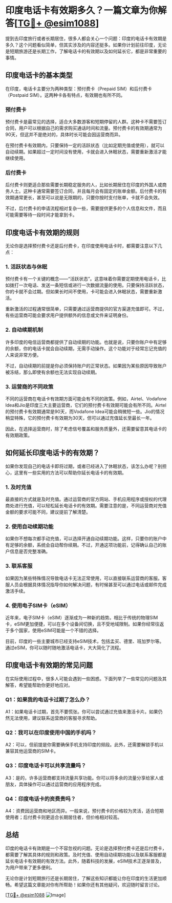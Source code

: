 # 印度电话卡有效期多久？一篇文章为你解答[[TG💪+ @esim1088](https://t.me/s/esim1088)]

提到去印度旅行或者长期居住，很多人都会关心一个问题：印度的电话卡有效期是多久？这个问题看似简单，但其实涉及的内容还挺多。如果你计划前往印度，无论是短期旅游还是长期工作，了解电话卡的有效期以及如何延长它，都是非常重要的事情。

## 印度电话卡的基本类型

在印度，电话卡主要分为两种类型：预付费卡（Prepaid SIM）和后付费卡（Postpaid SIM）。这两种卡各有特点，有效期也有所不同。

### 预付费卡

预付费卡是最常见的选择，适合大多数游客和短期停留的人群。这种卡不需要签订合同，用户可以根据自己的需求购买通话时间和流量。预付费卡的有效期通常为90天，但这并不是绝对的，具体时长可能会因运营商而异。

在预付费卡有效期内，只要保持一定的活跃状态（比如定期充值或使用），就可以自动续期。如果超过一定时间没有使用，卡就会进入休眠状态，需要重新激活才能继续使用。

### 后付费卡

后付费卡则更适合那些需要长期稳定服务的人，比如长期居住在印度的外国人或商务人士。这种卡通常需要签订合同，并且每月会有固定的账单金额。后付费卡的有效期通常更长，甚至可以说是无限期的，只要你按时支付账单，卡就不会失效。

不过，后付费卡的申请流程相对复杂一些，需要提供更多的个人信息和文件，而且可能需要等待一段时间才能拿到卡。

## 印度电话卡有效期的规则

无论你是选择预付费卡还是后付费卡，在印度使用电话卡时，都需要注意以下几点：

### 1. **活跃状态与休眠**

预付费卡有一个关键的概念——“活跃状态”。这意味着你需要定期使用电话卡，比如拨打一次电话、发送一条短信或进行一次数据流量的使用。只要保持活跃状态，你的卡就不会过期。但如果长时间不使用，卡可能会进入休眠状态，需要重新激活。

重新激活的过程通常很简单，只需要通过运营商提供的官方渠道充值即可。不过，有些运营商可能会要求用户提供额外的信息或文件来证明身份。

### 2. **自动续期机制**

许多印度的电信运营商都提供了自动续期的功能。也就是说，只要你账户中有足够的余额，你的电话卡就会自动续期，无需手动操作。这个功能对于经常忘记充值的人来说非常方便。

不过，自动续期的前提是你必须保持账户的正常状态。如果因为某些原因导致账户被冻结，那么即使有余额也无法实现自动续期。

### 3. **运营商的不同政策**

不同的运营商在电话卡有效期方面可能会有不同的政策。例如，Airtel、Vodafone Idea和Jio是印度三大主要运营商，它们的预付费卡有效期可能会有所不同。Airtel的预付费卡有效期通常是90天，而Vodafone Idea可能会稍微短一些。Jio的情况稍显特殊，它的预付费卡有效期为30天，但可以通过充值延长至最长一年。

因此，在选择运营商时，除了考虑信号覆盖和服务质量外，还需要留意其电话卡的有效期政策。

## 如何延长印度电话卡的有效期？

如果你发现自己的电话卡即将过期，或者已经进入了休眠状态，该怎么办呢？别担心，这里有一些实用的方法可以帮助你延长电话卡的有效期。

### 1. **及时充值**

最直接的方式就是及时充值。通过运营商的官方网站、手机应用程序或授权的代理商处进行充值，可以轻松延长电话卡的有效期。需要注意的是，不同运营商对充值金额的要求可能不同，建议提前了解清楚。

### 2. **使用自动续期功能**

如果你不想每次都手动充值，可以选择开通自动续期功能。这样，只要你的账户中有足够的余额，系统会自动帮你续期。不过，开通这项功能前，记得确认自己的账户信息是否完整准确。

### 3. **联系客服**

如果因为某些特殊情况导致电话卡无法正常使用，可以直接联系运营商的客服。客服人员会根据具体情况指导你如何解决问题，有时候甚至可以通过电话或邮件完成激活手续。

### 4. **使用电子SIM卡（eSIM）**

近年来，电子SIM卡（eSIM）逐渐成为一种新的趋势。相比于传统的物理SIM卡，eSIM更加便捷，可以在多个设备间切换，且不受地域限制。如果你经常往返于多个国家，使用eSIM可能是一个不错的选择。

目前，印度的一些主要城市已经支持eSIM技术，包括孟买、德里、班加罗尔等。通过eSIM，你可以随时随地激活电话卡，大大简化了流程。

## 印度电话卡有效期的常见问题

在实际使用过程中，很多人可能会遇到一些困惑。下面列举了一些常见的问题及其解答，希望能帮助你更好地应对。

### Q1：如果我的电话卡过期了怎么办？

A1：如果电话卡过期，首先不要慌张。你可以尝试通过充值来激活卡片。如果仍然无法使用，建议联系运营商的客服寻求帮助。

### Q2：我可以在印度使用中国的手机吗？

A2：可以，但前提是你需要确保手机支持印度的频段。此外，还需要解锁手机以兼容其他运营商的SIM卡。

### Q3：印度电话卡可以共享流量吗？

A3：是的，许多运营商都支持流量共享功能。你可以将多余的流量分享给家人或朋友，具体操作可以通过运营商的应用程序完成。

### Q4：印度电话卡的资费贵吗？

A4：资费因运营商和地区而异。一般来说，预付费卡的价格较为灵活，适合短期使用者；后付费卡则更适合长期居住者，但价格相对较高。

## 总结

印度的电话卡有效期是一个不容忽视的问题。无论是选择预付费卡还是后付费卡，都需要了解其具体的规则和政策。及时充值、使用自动续期功能以及联系客服都是延长电话卡有效期的有效方法。此外，随着科技的发展，eSIM技术正逐渐普及，为用户带来了更多便利。

无论你是计划短期旅行还是长期居住，了解这些知识都能让你在印度的生活更加顺畅。希望这篇文章能对你有所帮助！如果你还有其他疑问，欢迎随时留言讨论。

[[TG💪+ @esim1088](https://t.me/s/esim1088) ![Image](https://i.postimg.cc/4NQfJmqS/Snipaste-2025-05-13-00-14-12.png)]